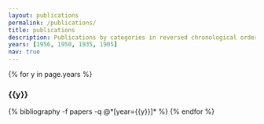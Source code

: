 ```yaml
---
layout: publications
permalink: /publications/
title: publications
description: Publications by categories in reversed chronological order. Generated by jekyll-scholar.
years: [1956, 1950, 1935, 1905]
nav: true
---
```


{% for y in page.years %}
  <h3 class="year">{{y}}</h3>
  {% bibliography -f papers -q @*[year={{y}}]* %}
{% endfor %}
